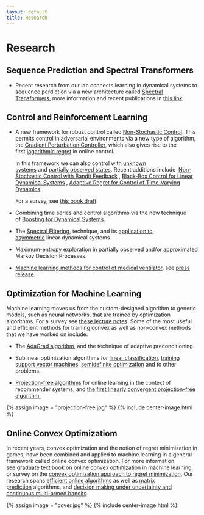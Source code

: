 ```yaml
---
layout: default
title: Research
---
```


# Research

## Sequence Prediction and Spectral Transformers

- Recent research from our lab connects learning in dynamical systems to sequence perdiction via a new architecture called [Spectral Transformers](https://sites.google.com/view/gbrainprinceton/projects/spectral-transformers), more information and recent publications in [this link](https://sites.google.com/view/gbrainprinceton/projects/spectral-transformers). 

## Control and Reinforcement Learning

- A new framework for robust control called [Non-Stochastic Control](https://arxiv.org/abs/2211.09619). This permits control in adversarial environments via a new type of algorithm, the [Gradient Perturbation Controller](https://arxiv.org/abs/1902.08721), which also gives rise to the first [logarithmic regret](https://arxiv.org/abs/1909.05062) in online control.

  In this framework we can also control with [unknown systems](https://arxiv.org/abs/1911.12178) and [partially observed states](https://arxiv.org/abs/2001.09254).
  Recent additions include  [Non-Stochastic Control with Bandit Feedback](https://arxiv.org/pdf/2008.05523) , [Black-Box Control for Linear Dynamical Systems](https://arxiv.org/pdf/2007.06650) , [Adaptive Regret for Control of Time-Varying Dynamics](https://arxiv.org/pdf/2007.04393)

  For a survey, see [this book draft](https://arxiv.org/abs/2211.09619).

- Combining time series and control algorithms via the new technique of [Boosting for Dynamical Systems](https://arxiv.org/abs/1906.08720).

- The [Spectral Filtering](https://arxiv.org/abs/1711.00946), technique, and its [application to asymmetric](https://arxiv.org/abs/1802.03981) linear dynamical systems.

<!--- Learning auto-regressive moving-average [time series with adversarial noise](http://proceedings.mlr.press/v30/Anava13.pdf). -->

- [Maximum-entropy exploration](https://arxiv.org/abs/1812.02690) in partially observed and/or approximated Markov Decision Processes.

- [Machine learning methods for control of medical ventilator](https://arxiv.org/abs/2102.06779), see [press release](https://www.cs.princeton.edu/news/engineering-and-artificial-intelligence-combine-safeguard-patients%E2%80%99-lives).

## Optimization for Machine Learning

Machine learning moves us from the custom-designed algorithm to generic models, such as neural networks, that are trained by optimization algorithms. For a survey see [these lecture notes](https://arxiv.org/abs/1909.03550). Some of the most useful and efficient methods for training convex as well as non-convex methods that we have worked on include:

- The [AdaGrad algorithm](http://www.jmlr.org/papers/volume12/duchi11a/duchi11a.pdf), and the technique of adaptive preconditioning.

- Sublinear optimization algorithms for [linear classification](https://arxiv.org/abs/1010.4408), [training support vector machines](http://papers.nips.cc/paper/4359-beating-sgd-learning-svms-in-sublinear-time), [semidefinite optimization](http://arxiv.org/abs/1208.5211) and to other problems.

- [Projection-free algorithms](https://arxiv.org/abs/1206.4657) for online learning in the context of recommender systems, and [the first linearly convergent projection-free algorithm.](http://arxiv.org/abs/1301.4666)

{% assign image = "projection-free.jpg" %}
{% include center-image.html %}

## Online Convex Optimizatiom

In recent years, convex optimization and the notion of regret minimization in games, have been combined and applied to machine learning in a general framework called online convex optimization. For more information see [graduate text book](http://ocobook.cs.princeton.edu/) on online convex optimization in machine learning, or survey on the [convex optimization approach to regret minimization](https://pdfs.semanticscholar.org/cea0/1bd3c778418117f447417f7c457eac94f992.pdf). Our research spans [efficient online algorithms](https://dl.acm.org/citation.cfm?id=1296051) as well as [matrix prediction](https://arxiv.org/abs/1204.0136) algorithms, and [decision making under uncertainty and continuous multi-armed bandits](https://ieeexplore.ieee.org/document/6191328?arnumber=6191328).

{% assign image = "cover.jpg" %}
{% include center-image.html %}
